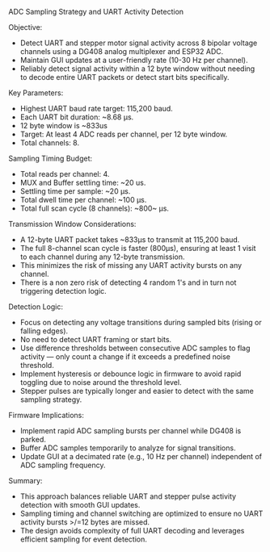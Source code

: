 ADC Sampling Strategy and UART Activity Detection

Objective:
- Detect UART and stepper motor signal activity across 8 bipolar voltage channels using a DG408 analog multiplexer and ESP32 ADC.
- Maintain GUI updates at a user-friendly rate (10-30 Hz per channel).
- Reliably detect signal activity within a 12 byte window without needing to decode entire UART packets or detect start bits specifically.

Key Parameters:
- Highest UART baud rate target: 115,200 baud.
- Each UART bit duration: ~8.68 µs.
- 12 byte window is ~833us
- Target: At least 4 ADC reads per channel, per 12 byte window.
- Total channels: 8.

Sampling Timing Budget:
- Total reads per channel: 4.
- MUX and Buffer settling time: ~20 us.
- Settling time per sample: ~20 µs.
- Total dwell time per channel: ~100 µs.
- Total full scan cycle (8 channels): ~800~ µs.

Transmission Window Considerations:
- A 12-byte UART packet takes ~833µs to transmit at 115,200 baud.
- The full 8-channel scan cycle is faster (800µs), ensuring at least 1 visit to each channel during any 12-byte transmission.
- This minimizes the risk of missing any UART activity bursts on any channel.
- There is a non zero risk of detecting 4 random 1's and in turn not triggering detection logic.

Detection Logic:
- Focus on detecting any voltage transitions during sampled bits (rising or falling edges).
- No need to detect UART framing or start bits.
- Use difference thresholds between consecutive ADC samples to flag activity — only count a change if it exceeds a predefined noise threshold.
- Implement hysteresis or debounce logic in firmware to avoid rapid toggling due to noise around the threshold level.
- Stepper pulses are typically longer and easier to detect with the same sampling strategy.

Firmware Implications:
- Implement rapid ADC sampling bursts per channel while DG408 is parked.
- Buffer ADC samples temporarily to analyze for signal transitions.
- Update GUI at a decimated rate (e.g., 10 Hz per channel) independent of ADC sampling frequency.

Summary:
- This approach balances reliable UART and stepper pulse activity detection with smooth GUI updates.
- Sampling timing and channel switching are optimized to ensure no UART activity bursts >/=12 bytes are missed.
- The design avoids complexity of full UART decoding and leverages efficient sampling for event detection.

